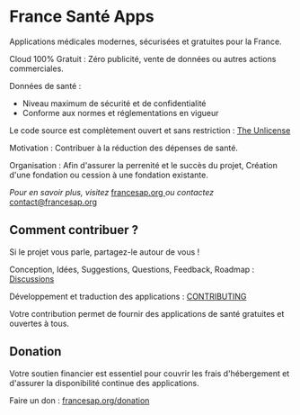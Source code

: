# France Santé Apps

Applications médicales modernes, sécurisées et gratuites pour la France.

Cloud 100% Gratuit : Zéro publicité, vente de données ou autres actions commerciales.

Données de santé :
- Niveau maximum de sécurité et de confidentialité
- Conforme aux normes et réglementations en vigueur

Le code source est complètement ouvert et sans restriction : [The Unlicense](LICENSE)

Motivation : Contribuer à la réduction des dépenses de santé.

Organisation : Afin d'assurer la perrenité et le succès du projet, Création d'une fondation ou cession à une fondation existante.

_Pour en savoir plus, visitez_ [francesap.org ](https://francesap.org )
_ou contactez_ contact@francesap.org

## Comment contribuer ?

Si le projet vous parle, partagez-le autour de vous !

Conception, Idées, Suggestions, Questions, Feedback, Roadmap :  [Discussions](../../discussions) 

Développement et traduction des applications : [CONTRIBUTING](CONTRIBUTING.md)

Votre contribution permet de fournir des applications de santé gratuites et ouvertes à tous.

## Donation

Votre soutien financier est essentiel pour couvrir les frais d'hébergement et d'assurer la disponibilité continue des applications.

Faire un don : [francesap.org/donation](https://francesap.org/donation)
